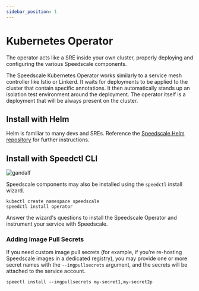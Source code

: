 ```yaml
---
sidebar_position: 1
---
```

# Kubernetes Operator

The operator acts like a SRE inside your own cluster, properly deploying and
configuring the various Speedscale components.

The Speedscale Kubernetes Operator works similarly to a service mesh controller
like Istio or Linkerd. It waits for deployments to be applied to the cluster
that contain specific annotations. It then automatically stands up an isolation
test environment around the deployment. The operator itself is a deployment
that will be always present on the cluster.

## Install with Helm

Helm is familiar to many devs and SREs.  Reference the
[Speedscale Helm repository](https://github.com/speedscale/operator-helm) for further instructions.

## Install with Speedctl CLI

![gandalf](https://media.giphy.com/media/TcdpZwYDPlWXC/giphy.gif)

Speedscale components may also be installed using the `speedctl` install wizard.

```
kubectl create namespace speedscale
speedctl install operator
```

Answer the wizard's questions to install the Speedscale Operator and instrument your service with Speedscale.

### Adding Image Pull Secrets

If you need custom image pull secrets (for example, if you're re-hosting
Speedscale images in a dedicated registry), you may provide one or more secret
names with the `--imgpullsecrets` argument, and the secrets will be attached to
the service account.

```
speectl install --imgpullsecrets my-secret1,my-secret2p
```

